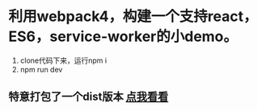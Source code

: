 # 利用webpack4，构建一个支持react，ES6，service-worker的小demo。
1. clone代码下来，运行npm i
2. npm run dev

## 特意打包了一个dist版本 [点我看看](https://gz-ted.github.io/webpack-demo/dist/index.html)
